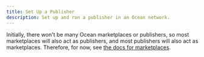```yaml
---
title: Set Up a Publisher
description: Set up and run a publisher in an Ocean network.
---
```


Initially, there won't be many Ocean marketplaces or publishers, so most marketplaces will also act as publishers, and most publishers will also act as marketplaces. Therefore, for now, see [the docs for marketplaces](/setup/marketplace/).
